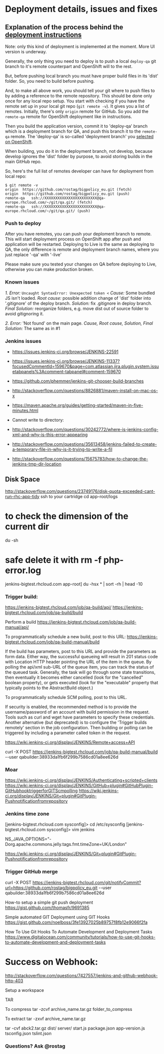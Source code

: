 # Deployment details, issues and fixes

## Explanation of the process behind the [deployment instructions](https://github.com/rostag/bigpolicy_eu/blob/develop/docs/deploy.md)

Note: only this kind of deployment is implemented at the moment. More UI version is underway.

Generally, the only thing you need to deploy is to push a local `deploy-qa` git branch to it's remote counterpart and OpenShift will to the rest.

But, before pushing local branch you must have proper build files in its 'dist' folder. So, you need to build before pushing.

And, to make all above work, you should tell your git where to push files to by adding a reference to the remote repository. This should be done only once for any local repo setup. You  start with checking if you have the remote set up in your local git repo (`git remote -v`). It gives you a list of remotes. Initially, there's only `origin` remote for GitHub. So you add the `remote-qa` remote for OpenShift deployment like in instructions.

Then you build the application version, commit it to 'deploy-qa' branch which is a deployment branch for QA, and push this branch it to the `remote-qa` remote. The 'deploy-qa' is so-called 'deployment branch' you [selected on OpenShift](https://blog.openshift.com/introduction-to-deployments-and-rollbacks-on-openshift/).

When building, you do it in the deployment branch, not develop, because develop ignores the 'dist' folder by purpose, to avoid storing builds in the main GitHub repo.

So, here's the full list of remotes developer can have for deployment from local repo:

```
$ git remote -v
origin	https://github.com/rostag/bigpolicy_eu.git (fetch)
origin	https://github.com/rostag/bigpolicy_eu.git (push)
remote-qa	ssh://XXXXXXXXXXXXXXXXXXXXXXXX@qa-europe.rhcloud.com/~/git/qa.git/ (fetch)
remote-qa	ssh://XXXXXXXXXXXXXXXXXXXXXXXX@qa-europe.rhcloud.com/~/git/qa.git/ (push)
```

### Push to deploy

After you have remotes, you can push your deploment branch to remote. This will start deployment process on OpenShift app after push and application will be restarted. Deploying to Live is the same as deploying to QA, the only difference is remote and deployment branch names, where you just replace '-qa' with '-live'

Please make sure you tested your changes on QA before deploying to Live, otherwise you can make production broken.

### Known issues

*1. Error:* `Uncaught SyntaxError: Unexpected token <`
*Cause:* Some bundled JS isn't loaded.
*Root cause:* possible addition change of 'dist' folder into '.gitignore' of the deploy branch.
*Solution:* fix .gitignore in deploy branch.
*Final Solution:* reorganize folders, e.g. move dist out of source folder to avoid gitignoring it.

*2. Error:* 'Not found' on the main page.
*Cause, Root cause, Solution, Final Solution:* The same as in #1

### Jenkins issues

* https://issues.jenkins-ci.org/browse/JENKINS-22591
* https://issues.jenkins-ci.org/browse/JENKINS-11337?focusedCommentId=159670&page=com.atlassian.jira.plugin.system.issuetabpanels%3Acomment-tabpanel#comment-159670
* https://github.com/phemmer/jenkins-git-chooser-build-branches
* http://stackoverflow.com/questions/8826881/maven-install-on-mac-os-x
* https://maven.apache.org/guides/getting-started/maven-in-five-minutes.html


* Cannot write to directory:
 * http://stackoverflow.com/questions/30242772/where-is-jenkins-config-xml-and-why-is-this-error-appearing
 * http://stackoverflow.com/questions/35613458/jenkins-failed-to-create-a-temporary-file-in-why-is-it-trying-to-write-a-fil
 * http://stackoverflow.com/questions/15675783/how-to-change-the-jenkins-tmp-dir-location

## Disk Space

http://stackoverflow.com/questions/23749176/disk-quota-exceeded-cant-run-rhc-app-tidy
ssh to your cartridge
cd app-root/logs
# to check the dimension of the current dir
du -sh
# safe delete it with rm -f php-error.log

jenkins-bigtest.rhcloud.com app-root]
du -hsx * | sort -rh | head -10

### Trigger build:

https://jenkins-bigtest.rhcloud.com/job/qa-build/api/
https://jenkins-bigtest.rhcloud.com/job/qa-build/build

Perform a build
https://jenkins-bigtest.rhcloud.com/job/qa-build-manual/api/

To programmatically schedule a new build, post to this URL:
https://jenkins-bigtest.rhcloud.com/job/qa-build-manual/build

If the build has parameters, post to this URL and provide the parameters as form data. Either way, the successful queueing will result in 201 status code with Location HTTP header pointing the URL of the item in the queue. By polling the api/xml sub-URL of the queue item, you can track the status of the queued task. Generally, the task will go through some state transitions, then eventually it becomes either cancelled (look for the "cancelled" boolean property), or gets executed (look for the "executable" property that typically points to the AbstractBuild object.)

To programmatically schedule SCM polling, post to this URL.

If security is enabled, the recommended method is to provide the username/password of an account with build permission in the request. Tools such as curl and wget have parameters to specify these credentials. Another alternative (but deprecated) is to configure the 'Trigger builds remotely' section in the job configuration. Then building or polling can be triggered by including a parameter called token in the request.

https://wiki.jenkins-ci.org/display/JENKINS/Remote+access+API

curl -X POST https://jenkins-bigtest.rhcloud.com/job/qa-build-manual/build --user qabuilder:38933da1fb6f299b7586cd01a8ee626d


### Moar

https://wiki.jenkins-ci.org/display/JENKINS/Authenticating+scripted+clients
https://wiki.jenkins-ci.org/display/JENKINS/GitHub+plugin#GitHubPlugin-GitHubhooktriggerforGITScmpolling
https://wiki.jenkins-ci.org/display/JENKINS/Git+plugin#GitPlugin-Pushnotificationfromrepository

### Jenkins time zone
[jenkins-bigtest.rhcloud.com sysconfig]\> cd /etc/sysconfig
[jenkins-bigtest.rhcloud.com sysconfig]\> vim jenkins

NS_JAVA_OPTIONS="-Dorg.apache.commons.jelly.tags.fmt.timeZone=UK/London"

https://wiki.jenkins-ci.org/display/JENKINS/Git+plugin#GitPlugin-Pushnotificationfromrepository

### Trigger GitHub merge

curl -X POST https://jenkins-bigtest.rhcloud.com/git/notifyCommit?url=https://github.com/rostag/bigpolicy_eu.git --user qabuilder:38933da1fb6f299b7586cd01a8ee626d


How-to setup a simple git push deployment
https://gist.github.com/thomasfr/9691385

Simple automated GIT Deployment using GIT Hooks
https://gist.github.com/noelboss/3fe13927025b89757f8fb12e9066f2fa

How To Use Git Hooks To Automate Development and Deployment Tasks
https://www.digitalocean.com/community/tutorials/how-to-use-git-hooks-to-automate-development-and-deployment-tasks

# Success on Webhook:
http://stackoverflow.com/questions/7427557/jenkins-and-github-webhook-http-403

Setup a workspace

TAR

To compress
tar -zcvf archive_name.tar.gz folder_to_compress

To extract
tar -zxvf archive_name.tar.gz

tar -cvf abck2.tar.gz dist/ server/ start.js package.json app-version.js tsconfig.json tslint.json 

### Questions? Ask @rostag

